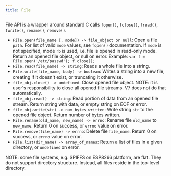 ```yaml
---
title: File
---
```


File API is a wrapper around standard C calls `fopen()`, `fclose()`,
`fread()`, `fwrite()`, `rename()`, `remove()`.

- `File.open(file_name [, mode]) -> file_object or null`: Open a file `path`.
  For list of valid `mode` values, see `fopen()` documentation. If `mode` is
  not specified, mode `rb` is used, i.e. file is opened in read-only mode.
  Return an opened file object, or null on error. Example: `var f =
  File.open('/etc/passwd'); f.close();`
- `File.read(file_name) -> string`: Reads a whole file into a string.
- `File.write(file_name, body) -> boolean`: Writes a string into a new file,
  creating if it doesn't exist, or truncating it otherwise.
- `file_obj.close() -> undefined`: Close opened file object.  NOTE: it is
  user's responsibility to close all opened file streams. V7 does not do that
  automatically.
- `file_obj.read() -> string`: Read portion of data from an opened file stream.
  Return string with data, or empty string on EOF or error.
- `file_obj.write(str) -> num_bytes_written`: Write string `str` to the opened
  file object. Return number of bytes written.
- `File.rename(old_name, new_name) -> errno`: Rename file `old_name` to
  `new_name`. Return 0 on success, or `errno` value on error.
- `File.remove(file_name) -> errno`: Delete file `file_name`.  Return 0 on
  success, or `errno` value on error.
- `File.list(dir_name) -> array_of_names`: Return a list of files in a given
  directory, or `undefined` on error.

NOTE: some file systems, e.g. SPIFFS on ESP8266 platform, are flat. They
do not support directory structure. Instead, all files reside in the
top-level directory.

